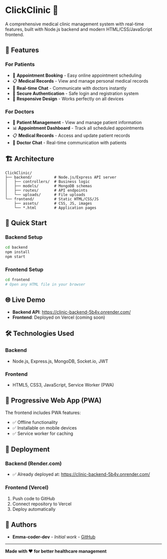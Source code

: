 # ClickClinic 🏥

A comprehensive medical clinic management system with real-time features, built with Node.js backend and modern HTML/CSS/JavaScript frontend.

## 🌟 Features

### For Patients
- 📅 **Appointment Booking** - Easy online appointment scheduling
- 📋 **Medical Records** - View and manage personal medical records
- 💬 **Real-time Chat** - Communicate with doctors instantly
- 🔐 **Secure Authentication** - Safe login and registration system
- 📱 **Responsive Design** - Works perfectly on all devices

### For Doctors
- 👥 **Patient Management** - View and manage patient information
- 📊 **Appointment Dashboard** - Track all scheduled appointments
- 📋 **Medical Records** - Access and update patient records
- 💬 **Doctor Chat** - Real-time communication with patients

## 🏗️ Architecture

```
ClickClinic/
├── backend/          # Node.js/Express API server
│   ├── controllers/  # Business logic
│   ├── models/       # MongoDB schemas
│   ├── routes/       # API endpoints
│   └── uploads/      # File uploads
└── frontend/         # Static HTML/CSS/JS
    ├── assets/       # CSS, JS, images
    └── *.html        # Application pages
```

## 🚀 Quick Start

### Backend Setup
```bash
cd backend
npm install
npm start
```

### Frontend Setup
```bash
cd frontend
# Open any HTML file in your browser
```

## 🌐 Live Demo

- **Backend API**: https://clinic-backend-5b4v.onrender.com/
- **Frontend**: Deployed on Vercel (coming soon)

## 🛠️ Technologies Used

### Backend
- Node.js, Express.js, MongoDB, Socket.io, JWT

### Frontend
- HTML5, CSS3, JavaScript, Service Worker (PWA)

## 📱 Progressive Web App (PWA)

The frontend includes PWA features:
- ✅ Offline functionality
- ✅ Installable on mobile devices
- ✅ Service worker for caching

## 🚀 Deployment

### Backend (Render.com)
- ✅ Already deployed at: https://clinic-backend-5b4v.onrender.com/

### Frontend (Vercel)
1. Push code to GitHub
2. Connect repository to Vercel
3. Deploy automatically

## 👥 Authors

- **Emma-coder-dev** - *Initial work* - [GitHub](https://github.com/Emma-coder-dev)

---

**Made with ❤️ for better healthcare management** 